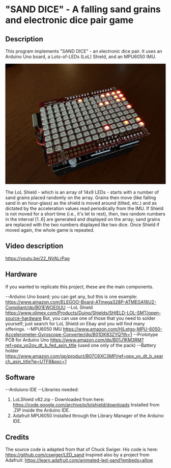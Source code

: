 # "SAND DICE" - A falling sand grains and electronic dice pair game

## Description

This program implements "SAND DICE" - an electronic dice pair.
It uses an Arduino Uno board, a Lots-of-LEDs (LoL) Shield, and 
an MPU6050 IMU.

![photo1 overall design](images/sand_dice.jpg)

The LoL Shield - which is an array of 14x9 LEDs - starts with a number of 
sand grains placed randomly on the array. Grains then move (like falling sand 
in an hour-glass) as the shield is moved around (tilted, etc.) and as
dictated by the acceleration values read periodically from the IMU.
If Shield is not moved for a short time (i.e., it's let to rest), then,
two random numbers in the interval [1..6] are generated and displayed
on the array; sand grains are replaced with the two numbers displayed like 
two dice. Once Shield if moved again, the whole game is repeated.

## Video description
https://youtu.be/22_NVALrPag

## Hardware

If you wanted to replicate this project, these are the main components.

--Arduino Uno board; you can get any, but this is one example:
https://www.amazon.com/ELEGOO-Board-ATmega328P-ATMEGA16U2-Compliant/dp/B01EWOE0UU
--LoL Shield
https://www.olimex.com/Products/Duino/Shields/SHIELD-LOL-SMT/open-source-hardware
But, you can use one of those that you need to solder yourself; just search for
LoL Shield on Ebay and you will find many offerings.
--MPU6050 IMU
https://www.amazon.com/HiLetgo-MPU-6050-Accelerometer-Gyroscope-Converter/dp/B01DK83ZYQ?th=1
--Prototype PCB for Arduino Uno
https://www.amazon.com/dp/B01J1KM3RM?ref=ppx_yo2ov_dt_b_fed_asin_title (used one only of the pack)
--Battery holder
https://www.amazon.com/gp/product/B07C6XC3MP/ref=ppx_yo_dt_b_search_asin_title?ie=UTF8&psc=1

## Software

--Arduiono IDE
--Libraries needed:
1) LoLShield v82.zip - Downloaded from here: 
https://code.google.com/archive/p/lolshield/downloads
Installed from .ZIP inside the Arduino IDE.
2) Adafruit MPU6050
Installed through the Library Manager of the Arduino IDE.

## Credits

The source code is adapted from that of Chuck Swiger.
His code is here: https://github.com/cswiger/LED_sand
Inspired also by a project from Adafruit:
https://learn.adafruit.com/animated-led-sand?embeds=allow